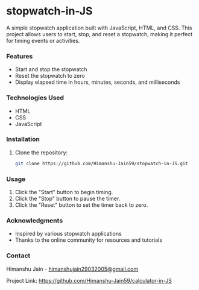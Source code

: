 # stopwatch-in-JS

A simple stopwatch application built with JavaScript, HTML, and CSS. This project allows users to start, stop, and reset a stopwatch, making it perfect for timing events or activities.

### Features

- Start and stop the stopwatch
- Reset the stopwatch to zero
- Display elapsed time in hours, minutes, seconds, and milliseconds

### Technologies Used

- HTML
- CSS
- JavaScript

### Installation

1. Clone the repository:

   ```bash
   git clone https://github.com/Himanshu-Jain59/stopwatch-in-JS.git
   ```

### Usage

1. Click the "Start" button to begin timing.
2. Click the "Stop" button to pause the timer.
3. Click the "Reset" button to set the timer back to zero.

### Acknowledgments

- Inspired by various stopwatch applications
- Thanks to the online community for resources and tutorials

### Contact

Himanshu Jain - himanshujain29032005@gmail.com

Project Link: https://github.com/Himanshu-Jain59/calculator-in-JS
